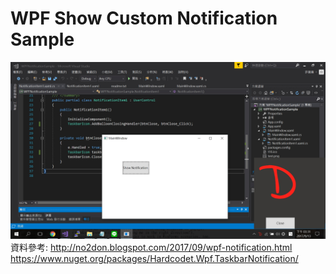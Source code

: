 # WPF Show Custom Notification Sample

![alt 預覽](https://github.com/donma/WPFNotificationSample/blob/master/WPFNotificationSample/samplewpfnoti.jpg?raw=true)
資料參考:
http://no2don.blogspot.com/2017/09/wpf-notification.html
https://www.nuget.org/packages/Hardcodet.Wpf.TaskbarNotification/
